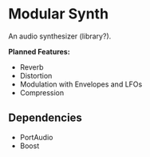 # Modular Synth
An audio synthesizer (library?).

**Planned Features:**
- Reverb
- Distortion
- Modulation with Envelopes and LFOs
- Compression

## Dependencies
- PortAudio
- Boost